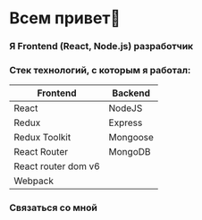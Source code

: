 # Всем привет👋

### Я Frontend (React, Node.js) разработчик

### Стек технологий, с которым я работал:

| Frontend      | Backend  |
| ------------- | -------- |
| React         | NodeJS   |
| Redux         | Express  |
| Redux Toolkit | Mongoose |
| React Router  | MongoDB  |
|React router dom v6
|Webpack



### Связаться со мной

